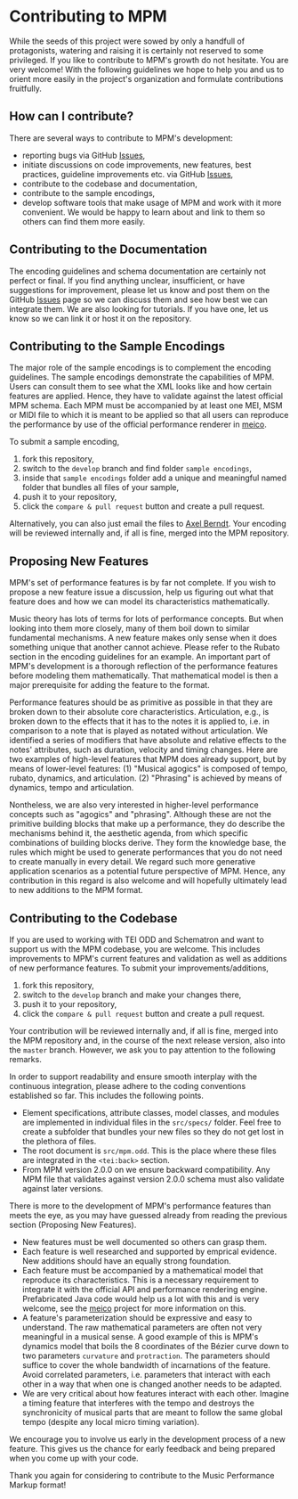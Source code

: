 # Contributing to MPM

While the seeds of this project were sowed by only a handfull of protagonists, watering and raising it is certainly not reserved to some privileged. If you like to contribute to MPM's growth do not hesitate. You are very welcome! With the following guidelines we hope to help you and us to orient more easily in the project's organization and formulate contributions fruitfully.


## How can I contribute?

There are several ways to contribute to MPM's development:
- reporting bugs via GitHub [Issues](https://github.com/axelberndt/MPM/issues),
- initiate discussions on code improvements, new features, best practices, guideline improvements etc. via GitHub [Issues](https://github.com/axelberndt/MPM/issues),
- contribute to the codebase and documentation,
- contribute to the sample encodings,
- develop software tools that make usage of MPM and work with it more convenient. We would be happy to learn about and link to them so others can find them more easily.


## Contributing to the Documentation

The encoding guidelines and schema documentation are certainly not perfect or final. If you find anything unclear, insufficient, or have suggestions for improvement, please let us know and post them on the GitHub [Issues](https://github.com/axelberndt/MPM/issues) page so we can discuss them and see how best we can integrate them. We are also looking for tutorials. If you have one, let us know so we can link it or host it on the repository.


## Contributing to the Sample Encodings

The major role of the sample encodings is to complement the encoding guidelines. The sample encodings demonstrate the capabilities of MPM. Users can consult them to see what the XML looks like and how certain features are applied. Hence, they have to validate against the latest official MPM schema. Each MPM must be accompanied by at least one MEI, MSM or MIDI file to which it is meant to be applied so that all users can reproduce the performance by use of the official performance renderer in [meico](https://github.com/cemfi/meico).

To submit a sample encoding, 
1. fork this repository,
2. switch to the `develop` branch and find folder `sample encodings`,
3. inside that `sample encodings` folder add a unique and meaningful named folder that bundles all files of your sample,
4. push it to your repository,
5. click the `compare & pull request` button and create a pull request.

Alternatively, you can also just email the files to [Axel Berndt](axel.berndt@th-owl.de). Your encoding will be reviewed internally and, if all is fine, merged into the MPM repository.


## Proposing New Features

MPM's set of performance features is by far not complete. If you wish to propose a new feature issue a discussion, help us figuring out what that feature does and how we can model its characteristics mathematically.

Music theory has lots of terms for lots of performance concepts. But when looking into them more closely, many of them boil down to similar fundamental mechanisms. A new feature makes only sense when it does something unique that another cannot achieve. Please refer to the Rubato section in the encoding guidelines for an example. An important part of MPM's development is a thorough reflection of the performance features before modeling them mathematically. That mathematical model is then a major prerequisite for adding the feature to the format.

Performance features should be as primitive as possible in that they are broken down to their absolute core characteristics. Articulation, e.g., is broken down to the effects that it has to the notes it is applied to, i.e. in comparison to a note that is played as notated without articulation. We identified a series of modifiers that have absolute and relative effects to the notes' attributes, such as duration, velocity and timing changes. Here are two examples of high-level features that MPM does already support, but by means of lower-level features: (1) "Musical agogics" is composed of tempo, rubato, dynamics, and articulation. (2) "Phrasing" is achieved by means of dynamics, tempo and articulation. 

Nontheless, we are also very interested in higher-level performance concepts such as "agogics" and "phrasing". Although these are not the primitive building blocks that make up a performance, they do describe the mechanisms behind it, the aesthetic agenda, from which specific combinations of building blocks derive. They form the knowledge base, the rules which might be used to generate performances that you do not need to create manually in every detail. We regard such more generative application scenarios as a potential future perspective of MPM. Hence, any contribution in this regard is also welcome and will hopefully ultimately lead to new additions to the MPM format.


## Contributing to the Codebase

If you are used to working with TEI ODD and Schematron and want to support us with the MPM codebase, you are welcome. This includes improvements to MPM's current features and validation as well as additions of new performance features. To submit your improvements/additions, 
1. fork this repository,
2. switch to the `develop` branch and make your changes there,
3. push it to your repository,
4. click the `compare & pull request` button and create a pull request.

Your contribution will be reviewed internally and, if all is fine, merged into the MPM repository and, in the course of the next release version, also into the `master` branch. However, we ask you to pay attention to the following remarks.

In order to support readability and ensure smooth interplay with the continuous integration, please adhere to the coding conventions established so far. This includes the following points.
- Element specifications, attribute classes, model classes, and modules are implemented in individual files in the `src/specs/` folder. Feel free to create a subfolder that bundles your new files so they do not get lost in the plethora of files.
- The root document is `src/mpm.odd`. This is the place where these files are integrated in the `<tei:back>` section.
- From MPM version 2.0.0 on we ensure backward compatibility. Any MPM file that validates against version 2.0.0 schema must also validate against later versions.

There is more to the development of MPM's performance features than meets the eye, as you may have guessed already from reading the previous section (Proposing New Features). 
- New features must be well documented so others can grasp them.
- Each feature is well researched and supported by emprical evidence. New additions should have an equally strong foundation.
- Each feature must be accompanied by a mathematical model that reproduce its characteristics. This is a necessary requirement to integrate it with the official API and performance rendering engine. Prefabricated Java code would help us a lot with this and is very welcome, see the [meico](https://github.com/cemfi/meico) project for more information on this.
- A feature's parameterization should be expressive and easy to understand. The raw mathematical parameters are often not very meaningful in a musical sense. A good example of this is MPM's dynamics model that boils the 8 coordinates of the Bézier curve down to two parameters `curvature` and `protraction`. The parameters should suffice to cover the whole bandwidth of incarnations of the feature. Avoid correlated parameters, i.e. parameters that interact with each other in a way that when one is changed another needs to be adapted. 
- We are very critical about how features interact with each other. Imagine a timing feature that interferes with the tempo and destroys the synchronicity of musical parts that are meant to follow the same global tempo (despite any local micro timing variation). 

We encourage you to involve us early in the development process of a new feature. This gives us the chance for early feedback and being prepared when you come up with your code.

Thank you again for considering to contribute to the Music Performance Markup format!